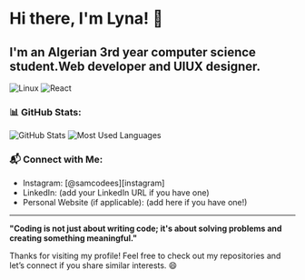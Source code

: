 # Hi there, I'm Lyna! 👋

I'm an Algerian 3rd year computer science student.Web developer and UIUX designer.
---

![Linux](https://img.shields.io/badge/Linux-FCC624?style=social&logo=linux&logoColor=black)
![React](https://img.shields.io/badge/React-61DAFB?style=social&logo=react&logoColor=black)


### 📊 GitHub Stats:
![GitHub Stats](https://img.shields.io/github/stats/yourusername?theme=radical&show_icons=true&hide=contribs,prs)
![Most Used Languages](https://img.shields.io/github/languages/top/yourusername/your-repo-name?color=blue&style=for-the-badge)

### 📬 Connect with Me:
- Instagram: [@samcodees][instagram]
- LinkedIn: (add your LinkedIn URL if you have one)
- Personal Website (if applicable): (add here if you have one!)

---

**"Coding is not just about writing code; it's about solving problems and creating something meaningful."**

Thanks for visiting my profile! Feel free to check out my repositories and let’s connect if you share similar interests. 😄

